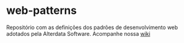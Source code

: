 # web-patterns

Repositório com as definições dos padrões de desenvolvimento web adotados pela Alterdata Software.
Acompanhe nossa [wiki](https://github.com/Alterdata/web-patterns/wiki)

